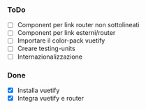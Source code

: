 ### ToDo

- [ ] Component per link router non sottolineati
- [ ] Component per link esterni/router
- [ ] Importare il color-pack vuetify
- [ ] Creare testing-units
- [ ] Internazionalizzazione

### Done

- [x] Installa vuetify
- [x] Integra vuetify e router